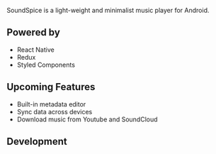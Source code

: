 SoundSpice is a light-weight and minimalist music player for Android.

## Powered by

-  React Native
-  Redux
-  Styled Components

## Upcoming Features

-  Built-in metadata editor
-  Sync data across devices
-  Download music from Youtube and SoundCloud

## Development
